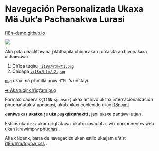# Navegación Personalizada Ukaxa Mä Juk’a Pachanakwa Lurasi

[i18n-demo.github.io](//i18n-demo.github.io)

![](https://p.3ti.site/1731036697.avif)

Aka pata uñacht’awina jakhthapita chiqanakaru uñtasita archivonakaxa akhamawa:

1. Ch’iqa tuqiru [`.i18n/htm/t1.pug`](https://github.com/i18n-site/demo.i18n.site/blob/main/.i18n/htm/t1.pug)
2. Chiqapa [`.i18n/htm/t2.pug`](https://github.com/i18n-site/demo.i18n.site/blob/main/.i18n/htm/t2.pug)

[`pug`](https://pugjs.org) ukax mä plantilla aruw `HTML` 's uñstayi.

[➔ Aka tuqir ch’iqt’am pug](https://pugjs.org)

Formato cadena `${I18N.sponsor}` ukax archivo ukanx internacionalización phuqhañatakiw apnaqasi, ukatx ukax contenido ukax [i18n.yml](https://github.com/i18n-site/demo.i18n.site/blob/main/en/i18n.yml)

**Janiwa `css` ukatxa `js` uka `pug` qillqañakiti** , jani ukaxa pantjawi utjani.

Estilos ukax `css` ukar qillqt’atawa, ukatx mayacht’asiwix componentes web ukan lurawimpiw phuqhasi.

Aka chiqanx, barra de navegación ukan estilo ukarjam uñt’at [i18n/htm/topbar.css](https://github.com/i18n-site/demo.i18n.site/blob/main/.i18n/htm/topbar.css) :